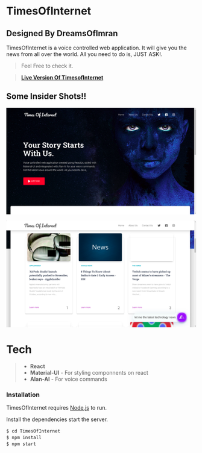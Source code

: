# TimesOfInternet

## Designed By DreamsOfImran

TimesOfInternet is a voice controlled web application. It will give you the news from all over the world. All you need to do is, JUST ASK!.

> Feel Free to check it.

> **[Live Version Of TimesofInternet](https://timesofinternet.netlify.app/)**

## Some Insider Shots!!

![Landing Page](./public/landingpage.png)

![News Page](./public/news.png)

# Tech

> - **React**
> - **Material-UI** - For styling componnents on react
> - **Alan-AI** - For voice commands

### Installation

TimesOfInternet requires [Node.js](https://nodejs.org/) to run.

Install the dependencies start the server.

```sh
$ cd TimesOfInternet
$ npm install
$ npm start
```
